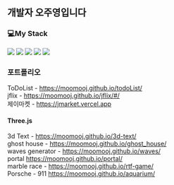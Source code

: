##  개발자 오주영입니다


### 💻My Stack
<img src="https://img.shields.io/badge/Node.js-339933?style=flat-square&logo=Node.js&logoColor=white"/> <img src="https://img.shields.io/badge/React-61DAFB?style=flat-square&logo=React&logoColor=black"/> <img src="https://img.shields.io/badge/JavaScript-F7DF1E?style=flat-square&logo=JavaScript&logoColor=black"/> <img src="https://img.shields.io/badge/Redux-764ABC?style=flat-square&logo=Redux&logoColor=white"/> <img src="https://img.shields.io/badge/TypeScript-3178C6?style=flat-square&logo=TypeScript&logoColor=white"/>



### 포트폴리오
ToDoList - https://moomooj.github.io/todoList/ <br>
jflix - https://moomooj.github.io/jflix/#/ <br>
제이마켓 - https://jmarket.vercel.app <br>

#### Three.js
3d Text - https://moomooj.github.io/3d-text/ <br>
ghost house - https://moomooj.github.io/ghost_house/ <br>
waves generator - https://moomooj.github.io/waves/ <br>
portal https://moomooj.github.io/portal/ <br>
marble race - https://moomooj.github.io/rtf-game/ <br>
Porsche - 911 https://moomooj.github.io/aquarium/ <br>



